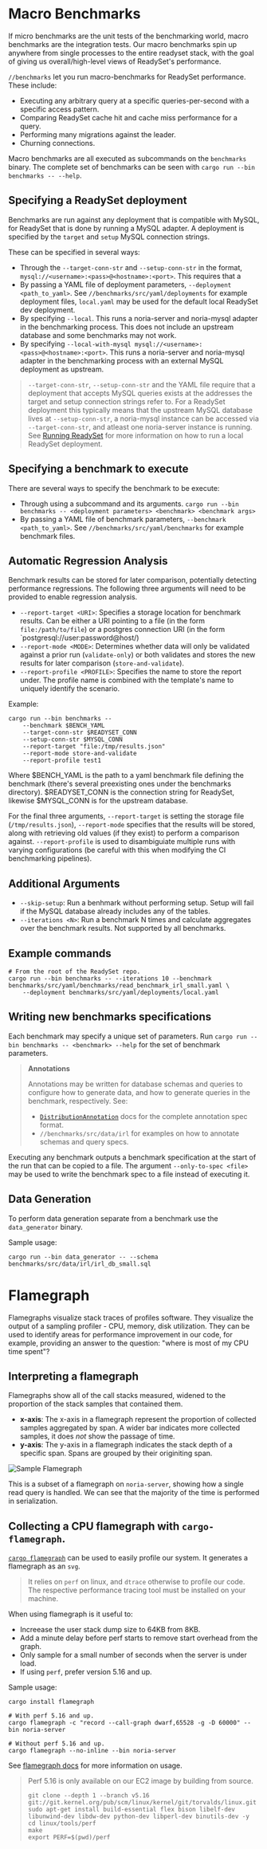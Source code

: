 # Macro Benchmarks

If micro benchmarks are the unit tests of the benchmarking world, macro
benchmarks are the integration tests. Our macro benchmarks spin up
anywhere from single processes to the entire readyset stack, with the
goal of giving us overall/high-level views of ReadySet's performance.

`//benchmarks` let you run macro-benchmarks for ReadySet performance. These include:
  * Executing any arbitrary query at a specific queries-per-second with a specific access pattern.
  * Comparing ReadySet cache hit and cache miss performance for a query.
  * Performing many migrations against the leader.
  * Churning connections.

Macro benchmarks are all executed as subcommands on the `benchmarks` binary.
The complete set of benchmarks can be seen with `cargo run --bin benchmarks -- --help`.

## Specifying a ReadySet deployment

Benchmarks are run against any deployment that is compatible with MySQL,
for ReadySet that is done by running a MySQL adapter. A deployment is
specified by the `target` and `setup` MySQL connection strings.

These can be specified in several ways:
 * Through the `--target-conn-str` and `--setup-conn-str` in the format,
   `mysql://<username>:<pass>@<hostname>:<port>`. This requires that a
 * By passing a YAML file of deployment parameters, `--deployment
   <path_to_yaml>`. See `//benchmarks/src/yaml/deployments` for
   example deployment files, `local.yaml` may be used for the default
   local ReadySet dev deployment.
 * By specifying `--local`. This runs a noria-server and noria-mysql
   adapter in the benchmarking process. This does not include an
   upstream database and some benchmarks may not work.
 * By specifying `--local-with-mysql mysql://<username>:<pass>@<hostname>:<port>`.
   This runs a noria-server and noria-mysql adapter in the benchmarking
   process with an external MySQL deployment as upstream.

> `--target-conn-str`, `--setup-conn-str` and the YAML file require that
> a deployment that accepts MySQL queries exists at the addresses the 
> target and setup connection strings refer to. For a ReadySet
> deployment this typically means that the upstream MySQL database lives
> at `--setup-conn-str`, a noria-mysql instance can be accessed via
> `--target-conn-str`, and atleast one noria-server instance is running.
> See [Running ReadySet](./running-readyset.md) for more information on
> how to run a local ReadySet deployment.

## Specifying a benchmark to execute
There are several ways to specify the benchmark to be execute:
 * Through using a subcommand and its arguments. `cargo run --bin
   benchmarks -- <deployment parameters> <benchmark> <benchmark args>`
 * By passing a YAML file of benchmark parameters, `--benchmark
   <path_to_yaml>`. See `//benchmarks/src/yaml/benchmarks` for
   example benchmark files. 

## Automatic Regression Analysis

Benchmark results can be stored for later comparison, potentially
detecting performance regressions. The following three arguments
will need to be provided to enable regression analysis.

 * `--report-target <URI>`: Specifies a storage location for benchmark results. Can be either a URI
                            pointing to a file (in the form `file:/path/to/file`) or a postgres
                            connection URI (in the form `postgresql://user:password@host/)
 * `--report-mode <MODE>`: Determines whether data will only be validated against a prior run
                           (`validate-only`) or both validates and stores the new results for later
                           comparison (`store-and-validate`).
 * `--report-profile <PROFILE>`: Specifies the name to store the report under. The profile name is
                                 combined with the template's name to uniquely identify the scenario.

Example:
```
cargo run --bin benchmarks --
    --benchmark $BENCH_YAML
    --target-conn-str $READYSET_CONN
    --setup-conn-str $MYSQL_CONN
    --report-target "file:/tmp/results.json"
    --report-mode store-and-validate
    --report-profile test1
```
Where $BENCH_YAML is the path to a yaml benchmark file defining the
benchmark (there's several preexisting ones under the benchmarks
directory). $READYSET_CONN is the connection string for ReadySet,
likewise $MYSQL_CONN is for the upstream database.

For the final three arguments, `--report-target` is setting the storage
file (`/tmp/results.json`), `--report-mode` specifies that the results
will be stored, along with retrieving old values (if they exist) to
perform a comparison against. `--report-profile` is used to disambiguiate
multiple runs with varying configurations (be careful with this when
modifying the CI benchmarking pipelines).

## Additional Arguments 
 * `--skip-setup`: Run a benhmark without performing setup. Setup will fail if the MySQL database
                   already includes any of the tables.
 * `--iterations <N>`: Run a benchmark N times and calculate aggregates over the benchmark results.
                       Not supported by all benchmarks.

<!-- TODO(justin): Add more useful examples -->
## Example commands
```
# From the root of the ReadySet repo.
cargo run --bin benchmarks -- --iterations 10 --benchmark benchmarks/src/yaml/benchmarks/read_benchmark_irl_small.yaml \
    --deployment benchmarks/src/yaml/deployments/local.yaml
```

## Writing new benchmarks specifications
Each benchmark may specify a unique set of parameters. Run `cargo run --bin benchmarks -- <benchmark> --help`
for the set of benchmark parameters.

> <b>Annotations</b>
>
> Annotations may be written for database schemas and queries to configure how to generate data,
> and how to generate queries in the benchmark, respectively. See:
>  * [`DistributionAnnotation`][] docs for the complete annotation spec format.
>  * `//benchmarks/src/data/irl` for examples on how to annotate schemas and query specs.

Executing any benchmark outputs a benchmark specification at the start of the run that can be copied to
a file. The argument `--only-to-spec <file>` may be used to write the benchmark spec to a file instead
of executing it.

[`DistributionAnnotation`]: http://docs/rustdoc/query_generator/struct.DistributionAnnotation.html

## Data Generation

To perform data generation separate from a benchmark use the `data_generator` binary.

Sample usage:
```
cargo run --bin data_generator -- --schema benchmarks/src/data/irl/irl_db_small.sql
```

# Flamegraph

Flamegraphs visualize stack traces of profiles software. They visualize
the output of a sampling profiler - CPU, memory, disk utilization. They
can be used to identify areas for performance improvement in our code,
for example, providing an answer to the question: "where is most of my
CPU time spent"?

## Interpreting a flamegraph
Flamegraphs show all of the call stacks measured, widened to the
proportion of the stack samples that contained them. 
    
  - **x-axis**: The x-axis in a flamegraph represent the proportion of
    collected samples aggregated by span. A wider bar indicates more
    collected samples, it does *not* show the passage of time.
  - **y-axis**: The y-axis in a flamegraph indicates the stack depth of
    a specific span. Spans are grouped by their originiting span.

![Sample Flamegraph](./images/flamegraph-example.png)

This is a subset of a flamegraph on `noria-server`, showing how a single
read query is handled. We can see that the majority of the time is
performed in serialization.

## Collecting a CPU flamegraph with `cargo-flamegraph`.

[`cargo flamegraph`](https://github.com/flamegraph-rs/flamegraph) can be
used  to easily profile our system. It generates a flamegraph as an
`svg`. 

> It relies on `perf` on linux, and `dtrace` otherwise to profile our 
> code. The respective performance tracing tool must be installed on
> your machine.

When using flamegraph is it useful to:
  * Increease the user stack dump size to 64KB from 8KB.
  * Add a minute delay before perf starts to remove start overhead from
    the graph.
  * Only sample for a small number of seconds when the server is under
    load.
  * If using `perf`, prefer version 5.16 and up.

Sample usage:
```
cargo install flamegraph

# With perf 5.16 and up.
cargo flamegraph -c "record --call-graph dwarf,65528 -g -D 60000" --bin noria-server

# Without perf 5.16 and up.
cargo flamegraph --no-inline --bin noria-server
```

See [flamegraph docs](https://github.com/flamegraph-rs/flamegraph) for 
more information on usage.

> Perf 5.16 is only available on our EC2 image by building from source.
> ```
> git clone --depth 1 --branch v5.16 git://git.kernel.org/pub/scm/linux/kernel/git/torvalds/linux.git
> sudo apt-get install build-essential flex bison libelf-dev libunwind-dev libdw-dev python-dev libperl-dev binutils-dev -y
> cd linux/tools/perf
> make
> export PERF=$(pwd)/perf
> ```

